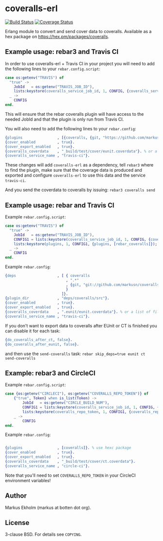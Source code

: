 coveralls-erl
=============
[![Build Status](https://travis-ci.org/markusn/coveralls-erl.png?branch=master)](https://travis-ci.org/markusn/coveralls-erl)
[![Coverage Status](https://coveralls.io/repos/markusn/coveralls-erl/badge.png?branch=master)](https://coveralls.io/r/markusn/coveralls-erl?branch=master)

Erlang module to convert and send cover data to coveralls. Available as a hex package on https://hex.pm/packages/coveralls. 

## Example usage: rebar3 and Travis CI      
In order to use coveralls-erl + Travis CI in your project you will need to add the following lines to your
`rebar.config.script`:                                                                                      

```erlang
case os:getenv("TRAVIS") of
  "true" ->
    JobId   = os:getenv("TRAVIS_JOB_ID"),
    lists:keystore(coveralls_service_job_id, 1, CONFIG, {coveralls_service_job_id, JobId});
  _ ->
    CONFIG
end.
```

This will ensure that the rebar coveralls plugin will have access to the needed JobId and that the plugin is only run from Travis CI.

You will also need to add the following lines to your `rebar.config`:
```erlang                                                                                                       
{plugins                , [{coveralls, {git, "https://github.com/markusn/coveralls-erl", "master"}}]}.
{cover_enabled          , true}.
{cover_export_enabled   , true}.
{coveralls_coverdata    , "_build/test/cover/eunit.coverdata"}. % or a list of files
{coveralls_service_name , "travis-ci"}.
```

These changes will add `coveralls-erl` as a dependency, tell `rebar3` where to find the plugin, make sure that the coverage data is produced and exported and configure `coveralls-erl` to use this data and the service `travis-ci`. 

And you send the coverdata to coveralls by issuing: `rebar3 coveralls send`

## Example usage: rebar and Travis CI
Example `rebar.config.script`:      
                                                                                                 
```erlang
case os:getenv("TRAVIS") of
  "true" ->
    JobId   = os:getenv("TRAVIS_JOB_ID"),
    CONFIG1 = lists:keystore(coveralls_service_job_id, 1, CONFIG, {coveralls_service_job_id, JobId}),
    lists:keystore(plugins, 1, CONFIG1, {plugins, [rebar_coveralls]});
  _ ->
    CONFIG
end.
```
Example `rebar.config`:
```erlang                                                                                                       
{deps                   , [ { coveralls
                            , ".*"
                            , {git, "git://github.com/markusn/coveralls-erl.git", "master"}
                            }
                          ]}.
{plugin_dir             , "deps/coveralls/src"}.
{cover_enabled          , true}.
{cover_export_enabled   , true}.
{coveralls_coverdata    , ".eunit/eunit.coverdata"}. % or a list of files
{coveralls_service_name , "travis-ci"}.
```

If you don't want to export data to coveralls after EUnit or CT is finished you can disable it for each task:
```erlang
{do_coveralls_after_ct, false}.
{do_coveralls_after_eunit, false}.
```
and then use the `send-coveralls` task: `rebar skip_deps=true eunit ct send-coveralls`

## Example: rebar3 and CircleCI
Example `rebar.config.script`:                                                                                      

```erlang
case {os:getenv("CIRCLECI"), os:getenv("COVERALLS_REPO_TOKEN")} of
    {"true", Token} when is_list(Token) ->
        JobId   = os:getenv("CIRCLE_BUILD_NUM"),
        CONFIG1 = lists:keystore(coveralls_service_job_id, 1, CONFIG, {coveralls_service_job_id, JobId}),
        lists:keystore(coveralls_repo_token, 1, CONFIG1, {coveralls_repo_token, Token});
    _ ->
        CONFIG
end.
```

Example `rebar.config`:

```erlang

{plugins                , [coveralls]}. % use hexc package
{cover_enabled          , true}.
{cover_export_enabled   , true}.
{coveralls_coverdata    , "_build/test/cover/ct.coverdata"}.
{coveralls_service_name , "circle-ci"}.
```

Note that you'll need to set `COVERALLS_REPO_TOKEN` in your CircleCI environment variables!

## Author
Markus Ekholm (markus at botten dot org).

## License
3-clause BSD. For details see `COPYING`.

